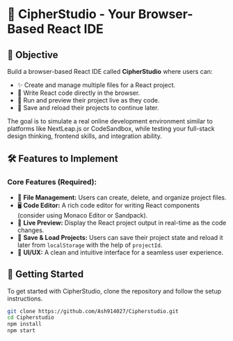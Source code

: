# 🚀 CipherStudio - Your Browser-Based React IDE

## 🎯 Objective
Build a browser-based React IDE called **CipherStudio** where users can:
- ✨ Create and manage multiple files for a React project.
- 📝 Write React code directly in the browser.
- 🔄 Run and preview their project live as they code.
- 💾 Save and reload their projects to continue later.

The goal is to simulate a real online development environment similar to platforms like NextLeap.js or CodeSandbox, while testing your full-stack design thinking, frontend skills, and integration ability.

## 🛠️ Features to Implement

### Core Features (Required):
- 📁 **File Management:** Users can create, delete, and organize project files.
- 🖥️ **Code Editor:** A rich code editor for writing React components (consider using Monaco Editor or Sandpack).
- 🌟 **Live Preview:** Display the React project output in real-time as the code changes.
- 💾 **Save & Load Projects:** Users can save their project state and reload it later from `localStorage` with the help of `projectId`.
- 🎨 **UI/UX:** A clean and intuitive interface for a seamless user experience.

## 📜 Getting Started
To get started with CipherStudio, clone the repository and follow the setup instructions.

```bash
git clone https://github.com/Ash914027/Cipherstudio.git
cd Cipherstudio
npm install
npm start
